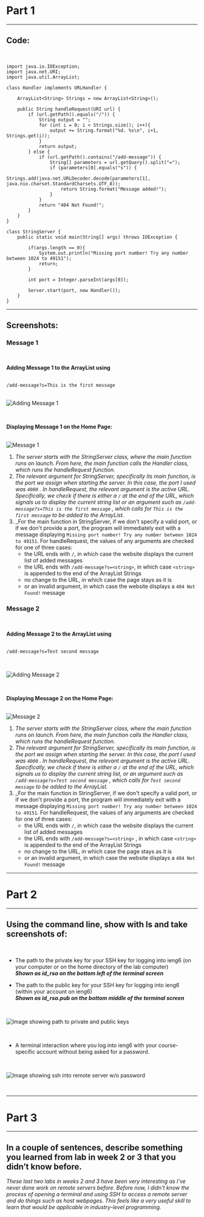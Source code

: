 # Part 1 #
---

## Code: ##
<br />

```
import java.io.IOException;
import java.net.URI;
import java.util.ArrayList;

class Handler implements URLHandler {

    ArrayList<String> Strings = new ArrayList<String>();

    public String handleRequest(URI url) {
        if (url.getPath().equals("/")) {
            String output = "";
            for (int i = 0; i < Strings.size(); i++){
                output += String.format("%d. %s\n", i+1, Strings.get(i));
            }
            return output;
        } else {
            if (url.getPath().contains("/add-message")) {
                String[] parameters = url.getQuery().split("=");
                if (parameters[0].equals("s")) {
                    Strings.add(java.net.URLDecoder.decode(parameters[1], java.nio.charset.StandardCharsets.UTF_8));
                    return String.format("Message added!");
                }
            }
            return "404 Not Found!";
        }
    }
}

class StringServer {
    public static void main(String[] args) throws IOException {

        if(args.length == 0){
            System.out.println("Missing port number! Try any number between 1024 to 49151");
            return;
        }

        int port = Integer.parseInt(args[0]);

        Server.start(port, new Handler());
    }
}
```
---
## Screenshots: ##

### Message 1 ###
<br />

**Adding Message 1 to the ArrayList using** <br />
<br />

` /add-message?s=This is the first message `
<br />
<br />

![Adding Message 1](Message1Add.png)
<br />

<br />

**Displaying Message 1 on the Home Page:** <br />
<br />

![Message 1](Message1.png)
<br />

1. _The server starts with the StringServer class, where the main function runs on launch. From here, the main function calls the Handler class, which runs the handleRequest function._
2. _The relevant argument for StringServer, specifically its main function, is the port we assign when starting the server. In this case, the port I used was ` 4000 ` . In handleRequest, the relevant argument is the active URL. Specifically, we check if there is either a ` / ` at the end of the URL, which signals us to display the current string list or an argument such as ` /add-message?s=This is the first message ` , which calls for ` This is the first message ` to be added to the ArrayList._
3. _For the main function in StringServer, if we don't specify a valid port, or if we don't provide a port, the program will immediately exit with a message displaying ` Missing port number! Try any number between 1024 to 49151 `. For handleRequest, the values of any arguments are checked for one of three cases:
   - the URL ends with ` / `, in which case the website displays the current list of added messages
   - the URL ends with ` /add-message?s=<string> `, in which case ` <string> ` is appended to the end of the ArrayList Strings
   - no change to the URL, in which case the page stays as it is
   - or an invalid argument, in which case the website displays a ` 404 Not Found! ` message

### Message 2 ###

<br />

**Adding Message 2 to the ArrayList using** <br />
<br />

` /add-message?s=Test second message `
<br />

<br />

![Adding Message 2](Message2Add.png)
<br />

<br />

**Displaying Message 2 on the Home Page:** <br />
<br />

![Message 2](Message2.png)
<br />

1. _The server starts with the StringServer class, where the main function runs on launch. From here, the main function calls the Handler class, which runs the handleRequest function._
2. _The relevant argument for StringServer, specifically its main function, is the port we assign when starting the server. In this case, the port I used was ` 4000 ` . In handleRequest, the relevant argument is the active URL. Specifically, we check if there is either a ` / ` at the end of the URL, which signals us to display the current string list, or an argument such as ` /add-message?s=Test second message ` , which calls for ` Test second message ` to be added to the ArrayList._
3. _For the main function in StringServer, if we don't specify a valid port, or if we don't provide a port, the program will immediately exit with a message displaying ` Missing port number! Try any number between 1024 to 49151 `. For handleRequest, the values of any arguments are checked for one of three cases:
   - the URL ends with ` / `, in which case the website displays the current list of added messages
   - the URL ends with ` /add-message?s=<string> ` , in which case ` <string> ` is appended to the end of the ArrayList Strings
   - no change to the URL, in which case the page stays as it is
   - or an invalid argument, in which case the website displays a ` 404 Not Found! ` message

---

# Part 2 #

---

## Using the command line, show with ls and take screenshots of: ##
<br />

- The path to the private key for your SSH key for logging into ieng6 (on your computer or on the home directory of the lab computer) <br />
      _**Shown as id_rsa on the bottom left of the terminal screen**_
  <br />
  
- The path to the public key for your SSH key for logging into ieng6 (within your account on ieng6) <br />
      _**Shown as id_rsa.pub on the bottom middle of the terminal screen**_
<br />

![Image showing path to private and public keys](Lab2Part2LS.png)

<br />
  
- A terminal interaction where you log into ieng6 with your course-specific account without being asked for a password.
<br />

![Image showing ssh into remote server w/o password](Lab2Part2SSH.png)

<br />

---

# Part 3 #

---

## In a couple of sentences, describe something you learned from lab in week 2 or 3 that you didn’t know before. ##

_These last two labs in weeks 2 and 3 have been very interesting as I've never done work on remote servers before. Before now, I didn't know the process of opening a terminal and using SSH to access a remote server and do things such as host webpages. This feels like a very useful skill to learn that would be applicable in industry-level programming._
